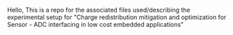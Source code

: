 Hello, 
This is a repo for the associated files used/describing the experimental setup for "Charge redistribution mitigation and optimization for Sensor - ADC interfacing in low cost embedded applications"
